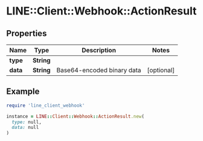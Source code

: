 # LINE::Client::Webhook::ActionResult

## Properties

| Name | Type | Description | Notes |
| ---- | ---- | ----------- | ----- |
| **type** | **String** |  |  |
| **data** | **String** | Base64-encoded binary data | [optional] |

## Example

```ruby
require 'line_client_webhook'

instance = LINE::Client::Webhook::ActionResult.new(
  type: null,
  data: null
)
```

